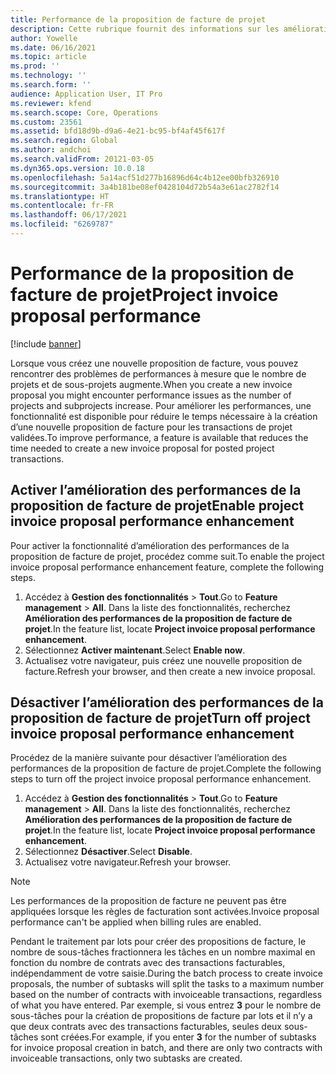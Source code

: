 ```yaml
---
title: Performance de la proposition de facture de projet
description: Cette rubrique fournit des informations sur les améliorations des performances des propositions de facture de projet.
author: Yowelle
ms.date: 06/16/2021
ms.topic: article
ms.prod: ''
ms.technology: ''
ms.search.form: ''
audience: Application User, IT Pro
ms.reviewer: kfend
ms.search.scope: Core, Operations
ms.custom: 23561
ms.assetid: bfd18d9b-d9a6-4e21-bc95-bf4af45f617f
ms.search.region: Global
ms.author: andchoi
ms.search.validFrom: 20121-03-05
ms.dyn365.ops.version: 10.0.18
ms.openlocfilehash: 5a14acf51d277b16896d64c4b12ee00bfb326910
ms.sourcegitcommit: 3a4b181be08ef0428104d72b54a3e61ac2782f14
ms.translationtype: HT
ms.contentlocale: fr-FR
ms.lasthandoff: 06/17/2021
ms.locfileid: "6269787"
---
```

# <a name="project-invoice-proposal-performance"></a><span data-ttu-id="4d63d-103">Performance de la proposition de facture de projet</span><span class="sxs-lookup"><span data-stu-id="4d63d-103">Project invoice proposal performance</span></span>

[!include [banner](../includes/banner.md)]

<span data-ttu-id="4d63d-104">Lorsque vous créez une nouvelle proposition de facture, vous pouvez rencontrer des problèmes de performances à mesure que le nombre de projets et de sous-projets augmente.</span><span class="sxs-lookup"><span data-stu-id="4d63d-104">When you create a new invoice proposal you might encounter performance issues as the number of projects and subprojects increase.</span></span> <span data-ttu-id="4d63d-105">Pour améliorer les performances, une fonctionnalité est disponible pour réduire le temps nécessaire à la création d’une nouvelle proposition de facture pour les transactions de projet validées.</span><span class="sxs-lookup"><span data-stu-id="4d63d-105">To improve performance, a feature is available that reduces the time needed to create a new invoice proposal for posted project transactions.</span></span>

## <a name="enable-project-invoice-proposal-performance-enhancement"></a><span data-ttu-id="4d63d-106">Activer l’amélioration des performances de la proposition de facture de projet</span><span class="sxs-lookup"><span data-stu-id="4d63d-106">Enable project invoice proposal performance enhancement</span></span>
<span data-ttu-id="4d63d-107">Pour activer la fonctionnalité d’amélioration des performances de la proposition de facture de projet, procédez comme suit.</span><span class="sxs-lookup"><span data-stu-id="4d63d-107">To enable the project invoice proposal performance enhancement feature, complete the following steps.</span></span>

1.  <span data-ttu-id="4d63d-108">Accédez à **Gestion des fonctionnalités** > **Tout**.</span><span class="sxs-lookup"><span data-stu-id="4d63d-108">Go to **Feature management** > **All**.</span></span> <span data-ttu-id="4d63d-109">Dans la liste des fonctionnalités, recherchez **Amélioration des performances de la proposition de facture de projet**.</span><span class="sxs-lookup"><span data-stu-id="4d63d-109">In the feature list, locate **Project invoice proposal performance enhancement**.</span></span>
2.  <span data-ttu-id="4d63d-110">Sélectionnez **Activer maintenant**.</span><span class="sxs-lookup"><span data-stu-id="4d63d-110">Select **Enable now**.</span></span>
3.  <span data-ttu-id="4d63d-111">Actualisez votre navigateur, puis créez une nouvelle proposition de facture.</span><span class="sxs-lookup"><span data-stu-id="4d63d-111">Refresh your browser, and then create a new invoice proposal.</span></span>

## <a name="turn-off-project-invoice-proposal-performance-enhancement"></a><span data-ttu-id="4d63d-112">Désactiver l’amélioration des performances de la proposition de facture de projet</span><span class="sxs-lookup"><span data-stu-id="4d63d-112">Turn off project invoice proposal performance enhancement</span></span>
<span data-ttu-id="4d63d-113">Procédez de la manière suivante pour désactiver l’amélioration des performances de la proposition de facture de projet.</span><span class="sxs-lookup"><span data-stu-id="4d63d-113">Complete the following steps to turn off the project invoice proposal performance enhancement.</span></span>

1.  <span data-ttu-id="4d63d-114">Accédez à **Gestion des fonctionnalités** > **Tout**.</span><span class="sxs-lookup"><span data-stu-id="4d63d-114">Go to **Feature management** > **All**.</span></span> <span data-ttu-id="4d63d-115">Dans la liste des fonctionnalités, recherchez **Amélioration des performances de la proposition de facture de projet**.</span><span class="sxs-lookup"><span data-stu-id="4d63d-115">In the feature list, locate **Project invoice proposal performance enhancement**.</span></span>
2.  <span data-ttu-id="4d63d-116">Sélectionnez **Désactiver**.</span><span class="sxs-lookup"><span data-stu-id="4d63d-116">Select **Disable**.</span></span>
3.  <span data-ttu-id="4d63d-117">Actualisez votre navigateur.</span><span class="sxs-lookup"><span data-stu-id="4d63d-117">Refresh your browser.</span></span>

> [!NOTE]
> <span data-ttu-id="4d63d-118">Les performances de la proposition de facture ne peuvent pas être appliquées lorsque les règles de facturation sont activées.</span><span class="sxs-lookup"><span data-stu-id="4d63d-118">Invoice proposal performance can't be applied when billing rules are enabled.</span></span>
> 
> <span data-ttu-id="4d63d-119">Pendant le traitement par lots pour créer des propositions de facture, le nombre de sous-tâches fractionnera les tâches en un nombre maximal en fonction du nombre de contrats avec des transactions facturables, indépendamment de votre saisie.</span><span class="sxs-lookup"><span data-stu-id="4d63d-119">During the batch process to create invoice proposals, the number of subtasks will split the tasks to a maximum number based on the number of contracts with invoiceable transactions, regardless of what you have entered.</span></span> <span data-ttu-id="4d63d-120">Par exemple, si vous entrez **3** pour le nombre de sous-tâches pour la création de propositions de facture par lots et il n’y a que deux contrats avec des transactions facturables, seules deux sous-tâches sont créées.</span><span class="sxs-lookup"><span data-stu-id="4d63d-120">For example, if you enter **3** for the number of subtasks for invoice proposal creation in batch, and there are only two contracts with invoiceable transactions, only two subtasks are created.</span></span>
